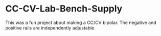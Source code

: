 # CC-CV-Lab-Bench-Supply

This was a fun project about making a CC/CV bipolar. The negative and positive rails are independently adjustable.  
